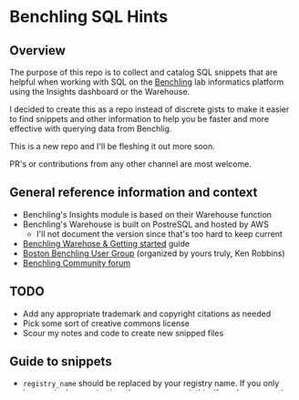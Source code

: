 # Benchling SQL Hints

## Overview
The purpose of this repo is to collect and catalog SQL snippets
that are helpful when working with SQL on the
[Benchling](www.benchling.com) lab informatics platform
using the Insights dashboard or the Warehouse.

I decided to create this as a repo instead of discrete gists to make it
easier to find snippets and other information to help you be faster
and more effective with querying data from Benchlig.

This is a new repo and I'll be fleshing it out more soon.

PR's or contributions from any other channel are most welcome.

## General reference information and context
- Benchling's Insights module is based on their Warehouse function
- Benchling's Warehouse is built on PostreSQL and hosted by AWS
  - I'll not document the version since that's too hard to keep current
- [Benchling Warehose & Getting started](https://docs.benchling.com/docs/getting-started) guide
- [Boston Benchling User Group](https://www.meetup.com/benchling-user-group-boston/)
  (organized by yours truly, Ken Robbins)
- [Benchling Community forum](https://community.benchling.com/)

## TODO
- Add any appropriate trademark and copyright citations as needed
- Pick some sort of creative commons license
- Scour my notes and code to create new snipped files

## Guide to snippets
- `registry_name` should be replaced by your registry name. 
  If you only have a single organization, then you can omit this.
  If you have more than one organization, it's important to specify
  which registry you are using since omitting it will give you a default and
  possibly the wrong schema (since the same tables may appear in different
  organizations schemas).

  If you are using the Warehouse (the following will not work for Insights) you
  can prefix your query (or include in a "pre SQL" script depending on your tool) with:
  `SET search_path TO registry_name` and then omit the `registry_name` schema prefix
  in your queries. Don't do this if you are developing using the Warehouse with the
  intent to deploy via Insights if there are multiple registries since you will need
  the schema prefix in that case.
  
## Catalog of snippets
- **parameter_handling.sql** - Patterns for handling Insights dashboard parameters
- **well_position_display.sql** - Convert row/col indicies to A1-format
- **folder_path_construction.sql** - Construct a folder path
- **simple_pivot.sql** - Pivot a single row result
- **entity_schema_by_prefix.sql** - Lookup information about an entity schema based on a schema prefix parameter

## Utilities
The `utilities` folder contains Python scripts.

Currently, there is a single utilities file called `unpack_insights_export.py`.
Benchling Support is able to export all your dashboard SQL (and some, but not all metadata)
into a CSV file. This file is not directly usable on its own and needs to be unpacked
(also, don't try to open in Excel). Once unpacked, this is a powerful resource to allow
you to easily see across your Insights landscape. This is important if you are trying to
assess the Insights impacts from data model changes, trying to pull back your data to
start controlling it in git, etc. The comment block at the start of the script provides
all details.

## Development hints
The section collection random hints that can help while developing Insights
dashboard or Warehouse queries for Benchling.

- **Creating parameters.** Instead of using the UI to click through to add a new parameter,
  you can simply include your parameter in your SQL and it will be automatically added
  when you save (Run Query) your query. To add a parameter in your SQL type the name
  surrounded by double curly brackets such as `{{My Parameter}}`. Once created you
  will need to click on its name in the UI to set the data type and if desired to check
  the box to "Allow multiple values".

- **Show raw output button.** When in edit mode, one of the buttons on the top-rigth of the result
  table is the "Show raw output" button. I mention it here since it's easy to forget this exists
  and it can be useful during debugging. By default, Benchling magically transforms object IDs
  into chips. This is quite handy by can sometimes obscure issues on complex queries. Sometimes
  it's useful to see the types of IDs that are being returned as part of the debugging process.

- **Develop outside of Insignts.** TODO. This section is to be written. In short it can be
  more productive to write queries in another tool and then copy the results back into Insights.
  Add note about name resolution diffs and parameters handling diffs.

- **Use Git!** TODO. This section is to be written. In short, use Git since Insights has no
  versioning (yet) or protection against query loss or corruption. Git provides many other benefits
  as well (see my community post for some text)

- **Save often.** Save often (by executing your Insights query) since there is no autosave.
  There is currently no version control, but in a pinch you can use the audit logs to find the
  SQL for an older version. However, per the above, I strongly recommend you develop outside
  of Insights and use git. If you do that, then the version in Insights can always be easily
  restored since it is not the source of truth.

- **Use a restricted project.** Dashboards live in projects and therefore inherit their permissions.
  Therefore, it's easy for end users to change the SQL or the parameters or the charting options.
  To prevent this, always put shared dashboards in a project that is read-only to prevent
  accidental dashboard corruption. As folder permissions are now just coming online, alternatively
  you could put dashboards in read-only folders if that's enabled in your tenant.

- **De-select before running.** This is a silly details that you'll figure out after you fail
  a couple of times, but it's common to leave some text selected when running your query.
  If you do this, Benchling will attempt to run only the selected SQL. Since a selection is rarely
  a valid full SQL statement, you'll get an error. Sometimes, you might stare perplexed trying to
  debug perfectly valid SQL because what's being run is the selection, not your entire SQL script. 
  